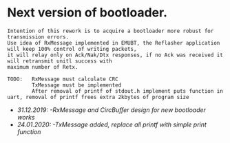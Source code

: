# Next version of bootloader.

```
Intention of this rework is to acquire a bootloader more robust for transmission errors.
Use idea of RxMessage implemented in EMUBT, the Reflasher application will keep 100% control of writing packets,
it will relay only on Ack/Nak/Dtx responses, if no Ack was received it will retransmit unitl success with 
maximum number of Retx.
```

```
TODO:   RxMessage must calculate CRC
        TxMessage must be implemented
        After removal of printf of stdout.h implement puts function in uart, removal of printf frees extra 2kbytes of program size
```
        
* *31.12.2019: -RxMessage and CircBuffer design for new bootloader works*
* *24.01.2020: -TxMessage added, replace all printf with simple print function*
